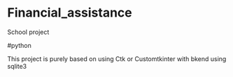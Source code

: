 # Financial_assistance
School project

#python

This project is purely based on using Ctk or Customtkinter
with bkend using sqlite3 
